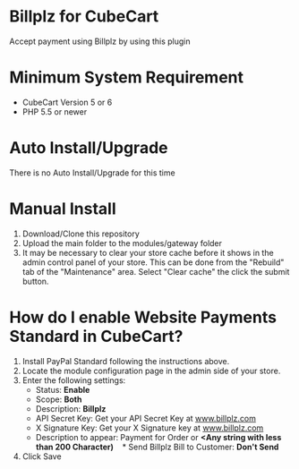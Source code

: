 # Billplz for CubeCart

Accept payment using Billplz by using this plugin

# Minimum System Requirement

* CubeCart Version 5 or 6
* PHP 5.5 or newer

# Auto Install/Upgrade

There is no Auto Install/Upgrade for this time

# Manual Install

1. Download/Clone this repository
2. Upload the main folder to the modules/gateway folder
3. It may be necessary to clear your store cache before it shows in the admin control panel of your store. This can be done from the "Rebuild" tab of the "Maintenance" area. Select "Clear cache" the click the submit button.

# How do I enable Website Payments Standard in CubeCart?

1. Install PayPal Standard following the instructions above.
2. Locate the module configuration page in the admin side of your store.
3. Enter the following settings:
    * Status: **Enable**
    * Scope: **Both**
    * Description: **Billplz**
    * API Secret Key: Get your API Secret Key at www.billplz.com
    * X Signature Key: Get your X Signature key at www.billplz.com
    * Description to appear: Payment for Order or **<Any string with less than 200 Character)**
    * Send Billplz Bill to Customer: **Don't Send**
4. Click Save
